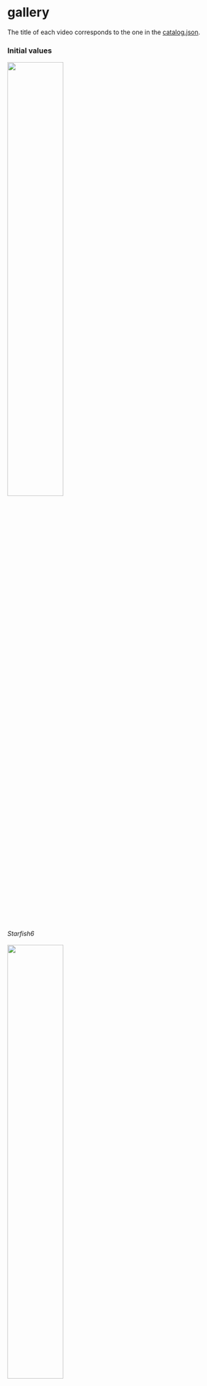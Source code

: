 # gallery
The title of each video corresponds to the one in the [catalog.json](log/catalog.json).

### Initial values
<div>
<img src="https://user-images.githubusercontent.com/40193120/168417956-a1f129e0-2b11-4f8e-ad4c-a06f444c91d3.gif" width="50%"/>
<br>
<i>Starfish6</i>
<br>
<br>
<img src="https://user-images.githubusercontent.com/40193120/168417946-8b1585a6-5cca-4e86-8d8b-bcd3937b09ca.gif" width="50%"/>
<br>
<i>Ant40</i>
<br>
<br>
<img src="https://user-images.githubusercontent.com/40193120/168417962-9dd814d2-7cb1-4df8-b676-8a2747369de8.gif" width="50%"/>
<br>
<i>Hand15</i>
<br>
<br>
<img src="https://user-images.githubusercontent.com/40193120/168417963-248f33bd-79f6-448c-9c2b-3fab7781b5e2.gif" width="50%"/>
<br>
<i>Hand24</i>
</div>

### Walker
<div>
<img src="https://user-images.githubusercontent.com/40193120/159227274-a60d3f38-d0a8-485f-b277-5805ee4fa47d.gif" width="50%"/>
<br>
<i>mdm_rein_ppo_ant40: old/0.8.8_20220114_005020</i>
<br>
<br>
<img src="https://user-images.githubusercontent.com/40193120/159227367-3d390492-ee2f-4d46-8228-ce64923524cc.gif" width="50%"/>
<br>
<i>icm_rein_ppo_starfish6: old/0.8.8_20220203_225723</i>
</div>

### Hand
<div>
<img src="https://user-images.githubusercontent.com/40193120/168417998-5374b176-dc02-49ae-aad5-2611bd154405.gif" width="50%"/>
<br>
<i>mdm_rein_sac_hand24: old/0.8.8_20220113_225616</i>
<br>
<br>
<img src="https://user-images.githubusercontent.com/40193120/159225908-713be0c6-faf7-43a0-8b10-7f44df06419d.gif" width="50%"/>
<br>
<i>icm_rein_sac_hand5: old/0.8.8_20220205_213427</i>
</div>

### Walker with various joint properties

| | | | |
| :---: | :---: | :---: | :---: |
| <img src="https://user-images.githubusercontent.com/40193120/168419150-cdf6e47b-62b0-4f01-86dc-e156bfaaa344.gif" width="100%"/> | <img src="https://user-images.githubusercontent.com/40193120/168419154-91a1c9cf-086e-4435-b7bc-d7d440bfa9c1.gif" width="100%"/> | <img src="https://user-images.githubusercontent.com/40193120/168419155-377a7b01-452d-4e63-b804-e400172a6c81.gif" width="100%"/> | <img src="https://user-images.githubusercontent.com/40193120/168419159-14db778f-84dc-4cdf-b95e-43af4cd00628.gif" width="100%"/> |
| <img src="https://user-images.githubusercontent.com/40193120/168419160-4ab26b87-72c7-4535-95ad-49294f1bad9c.gif" width="100%"/> | <img src="https://user-images.githubusercontent.com/40193120/168419161-f87c63bc-6efa-4df9-843a-c668fd0c7ea7.gif" width="100%"/> | <img src="https://user-images.githubusercontent.com/40193120/168419164-294f84e1-9c12-444f-af33-c70c2683e7cb.gif" width="100%"/> | <img src="https://user-images.githubusercontent.com/40193120/168419166-9fef37e7-2464-4353-886c-078de4214f49.gif" width="100%"/> |
| <img src="https://user-images.githubusercontent.com/40193120/168419167-9683accd-1eb2-4b29-9824-d2f1fe359b99.gif" width="100%"/> | <img src="https://user-images.githubusercontent.com/40193120/168419169-1603c15f-c52c-43da-bd36-1281c28ca8d7.gif" width="100%"/> | <img src="https://user-images.githubusercontent.com/40193120/168419173-58635a29-f8c4-4fc1-aa00-085d09011281.gif" width="100%"/> | <img src="https://user-images.githubusercontent.com/40193120/168419176-63b055ce-b04c-4269-b788-511e2a108c20.gif" width="100%"/> |

<i>ewalker_mdm_x_x</i>

---

| | | | |
| :---: | :---: | :---: | :---: |
| <img src="https://user-images.githubusercontent.com/40193120/168419221-53168da3-0416-4b4d-97c1-ee27e7fc0f99.gif" width="100%"/> | <img src="https://user-images.githubusercontent.com/40193120/168419223-f01fd050-ab36-4e1a-aa64-7c2e5461fbc8.gif" width="100%"/> | <img src="https://user-images.githubusercontent.com/40193120/168419226-d3168956-439d-454f-85f2-76ed11d0ad6a.gif" width="100%"/> | <img src="https://user-images.githubusercontent.com/40193120/168419227-862b26d5-49b0-4460-aebc-acc6b392a2ae.gif" width="100%"/> |
| <img src="https://user-images.githubusercontent.com/40193120/168419228-9e9c09c8-09f2-4166-a0d9-651faeba3c37.gif" width="100%"/> | <img src="https://user-images.githubusercontent.com/40193120/168419232-86274dac-5571-4418-ad97-4c44b835091d.gif" width="100%"/> | <img src="https://user-images.githubusercontent.com/40193120/168419236-51698ed0-02dc-41c8-907a-4ce837acc0ef.gif" width="100%"/> | <img src="https://user-images.githubusercontent.com/40193120/168419241-371faa4e-a488-43dd-a35f-12a12cd8dfe7.gif" width="100%"/> |
| <img src="https://user-images.githubusercontent.com/40193120/168419243-49aef268-5dd6-4ba7-b473-519da51d9459.gif" width="100%"/> | <img src="https://user-images.githubusercontent.com/40193120/168419244-9d9dbe73-8f43-4ea9-9cfe-f623bb274c64.gif" width="100%"/> | <img src="https://user-images.githubusercontent.com/40193120/168419246-3ebf3803-dcc0-4a0b-8e79-ac6ab8b49d2f.gif" width="100%"/> | <img src="https://user-images.githubusercontent.com/40193120/168419250-8ef3353b-a30f-478a-9d6b-6b4db53a2b5b.gif" width="100%"/> |

<i>ewalker_icm_x_x</i>

---

<img src="https://user-images.githubusercontent.com/40193120/168419789-380d5f61-f238-4066-b23c-86a68e0dc942.png" width="50%"/>

<i>joint_properties</i>


